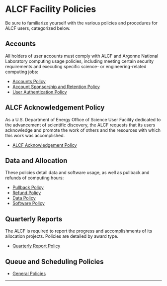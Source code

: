 # ALCF Facility Policies

Be sure to familiarize yourself with the various policies and procedures for ALCF users, categorized below.

## Accounts

All holders of user accounts must comply with ALCF and Argonne National Laboratory computing usage policies, including meeting certain security requirements and executing specific science- or engineering-related computing jobs:

- [Accounts Policy](accounts/index.md)
- [Account Sponsorship and Retention Policy](accounts/account-sponsorship-retention-policy.md)
- [User Authentication Policy](accounts/user-authentication-policy.md)

## ALCF Acknowledgement Policy

As a U.S. Department of Energy Office of Science User Facility dedicated to the advancement of scientific discovery, the ALCF requests that its users acknowledge and promote the work of others and the resources with which this work was accomplished.

- [ALCF Acknowledgement Policy](alcf-acknowledgement-policy.md)

## Data and Allocation

These policies detail data and software usage, as well as pullback and refunds of computing hours:

- [Pullback Policy](queue-scheduling/pullback-policy.md)
- [Refund Policy](queue-scheduling/refund-policy.md)
- [Data Policy](data-and-software-policies/data-policy.md)
- [Software Policy](data-and-software-policies/software-policy.md)

## Quarterly Reports

The ALCF is required to report the progress and accomplishments of its allocation projects. Policies are detailed by award type.

- [Quarterly Report Policy](../account-project-management/project-management/project-reports.md)

## Queue and Scheduling Policies

- [General Policies](queue-scheduling/index.md)

---
